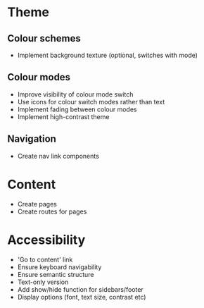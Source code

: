 # Theme

## Colour schemes

- Implement background texture (optional, switches with mode)

## Colour modes

- Improve visibility of colour mode switch
- Use icons for colour switch modes rather than text
- Implement fading between colour modes
- Implement high-contrast theme

## Navigation

- Create nav link components

# Content

- Create pages
- Create routes for pages

# Accessibility

- 'Go to content' link
- Ensure keyboard navigability
- Ensure semantic structure
- Text-only version
- Add show/hide function for sidebars/footer
- Display options (font, text size, contrast etc)
